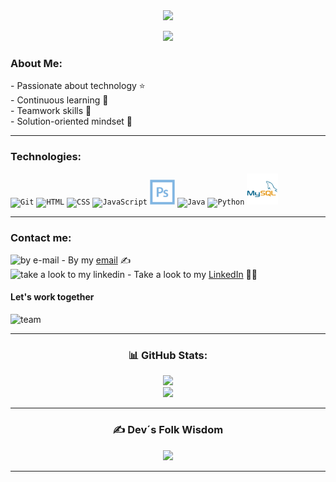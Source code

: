 

<div align="center">
<img width="auto" src="https://github.com/HernanVega753/HernanVega753/assets/135767976/a0d0b9c2-eefb-4c48-94ed-ea2a0c21f91f"/>
	
	
 [![](https://visitcount.itsvg.in/api?id=HernanVega753&icon=0&color=0)](https://visitcount.itsvg.in)
	
</div>

<div align="left">
<H3>
About Me:
</H3>
- Passionate about technology ⭐ <br>
- Continuous learning 📖 <br>
- Teamwork skills 🤝 <br>
- Solution-oriented mindset 🧠 <br>
</div>
<hr>
<div class:images align="left">

 <H3>Technologies:</H3>
	<code><img width="40" src="https://user-images.githubusercontent.com/25181517/192108372-f71d70ac-7ae6-4c0d-8395-51d8870c2ef0.png" alt="Git" title="Git"/></code>
	<code><img width="50" src="https://user-images.githubusercontent.com/25181517/192158954-f88b5814-d510-4564-b285-dff7d6400dad.png" alt="HTML" title="HTML"/></code>
	<code><img width="50" src="https://user-images.githubusercontent.com/25181517/183898674-75a4a1b1-f960-4ea9-abcb-637170a00a75.png" alt="CSS" title="CSS"/></code>
	<code><img width="40" src="https://user-images.githubusercontent.com/25181517/117447155-6a868a00-af3d-11eb-9cfe-245df15c9f3f.png" alt="JavaScript" title="JavaScript"/></code>
 	<code><img width="40" src=https://raw.githubusercontent.com/devicons/devicon/master/icons/photoshop/photoshop-line.svg alt="photoshop"/></code>
	<code><img width="50" src="https://user-images.githubusercontent.com/25181517/117201156-9a724800-adec-11eb-9a9d-3cd0f67da4bc.png" alt="Java" title="Java"/></code>
	<code><img width="40" src="https://user-images.githubusercontent.com/25181517/183423507-c056a6f9-1ba8-4312-a350-19bcbc5a8697.png" alt="Python" title="Python"/></code>
	<code><img width="50" src="https://raw.githubusercontent.com/devicons/devicon/master/icons/mysql/mysql-original-wordmark.svg" alt="android"/></code>
</div>

<div align = "left">

<hr>

<H3>Contact me:</H3>

</div>
<div align = "left">
<p>
	
<div>
	
	
 ![by e-mail](https://github.com/HernanVega753/HernanVega753/assets/135767976/53990dbd-913f-4c2f-a3d8-2df6aef6e9af "e-mail") - By my [email](<hervega123@gmail.com>) ✍️ <br>
![take a look to my linkedin](https://github.com/HernanVega753/HernanVega753/assets/135767976/d4b915dc-70a3-44a4-b0b0-14768b5011f8 "LinkedIn") - Take a look to my [LinkedIn](www.linkedin.com/in/hernán-pablo-vega-aa2304278) 👨‍💼</div> 
</p>

</div>
<H4 align="left">Let's work together</H4>
<p align="left">
	<img width = "auto"  src="https://github.com/HernanVega753/HernanVega753/assets/135767976/bec74268-9e3d-44d4-aac5-668825fa8563.gif" alt="team" title="team"/>
</p>
<hr>
<div align="center">
	
	
<H3> 📊 GitHub Stats: </H3>

	
![](https://github-readme-stats.vercel.app/api?username=HernanVega753&theme=prussian&hide_border=false&include_all_commits=false&count_private=false)<br/>
![](https://github-readme-streak-stats.herokuapp.com/?user=HernanVega753&theme=prussian&hide_border=false)

<hr>



<H3> ✍️ Dev´s Folk Wisdom </H3>

	

![](https://quotes-github-readme.vercel.app/api?type=horizontal&theme=radical)

---

	


</div>
<!-- Proudly created with GPRM ( https://gprm.itsvg.in ) -->





<!--
**HernanVega753/HernanVega753** is a ✨ _special_ ✨ repository because its `README.md` (this file) appears on your GitHub profile.

Here are some ideas to get you started:

- 🔭 I’m currently working on my self
- 🌱 I’m currently learning Python, Java, JavaScript, MySQL, Html, CSS.
- 👯 I’m looking to collaborate on proyects 
- 🤔 I’m looking for help with ...
- 💬 Ask me about ...
- 📫 How to reach me: ...
- 😄 Pronouns: ...
- ⚡ Fun fact: ...
-->
